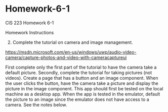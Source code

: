 # Homework-6-1
CIS 223 Homework 6-1

Homework Instructions

2.	Complete the tutorial on camera and image management.  

https://msdn.microsoft.com/en-us/windows/uwp/audio-video-camera/capture-photos-and-video-with-cameracaptureui

First complete only the first part of the tutorial to have the camera take a default picture. 
Secondly, complete the tutorial for taking pictures (not videos). Create a page that has a button and an image 
component.  When the user clicks the button, have the camera take a picture and display the picture in the image
component.  This app should first be tested on the local machine as a desktop app.  When the app is tested in the 
emulator, default the picture to an image since the emulator does not have access to a camera.  See the notes below.
